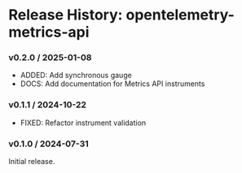 # Release History: opentelemetry-metrics-api

### v0.2.0 / 2025-01-08

* ADDED: Add synchronous  gauge
* DOCS: Add documentation for Metrics API instruments

### v0.1.1 / 2024-10-22

* FIXED: Refactor instrument validation

### v0.1.0 / 2024-07-31

Initial release.
